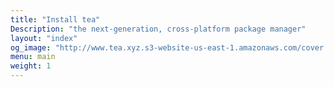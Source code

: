 ```yaml
---
title: "Install tea"
Description: "the next-generation, cross‐platform package manager"
layout: "index"
og_image: "http://www.tea.xyz.s3-website-us-east-1.amazonaws.com/cover.png"
menu: main
weight: 1
---
```

